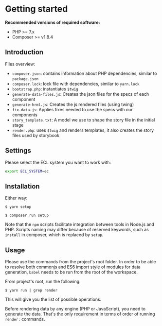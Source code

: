 # Getting started

**Recommended versions of required software:**

- PHP >= 7.x
- Composer >= v1.8.4

## Introduction

Files overview:

- `composer.json`: contains information about PHP dependencies, similar to `package.json`
- `composer.lock`: lock file with dependencies, similar to `yarn.lock`
- `bootstrap.php`: instantiates `$twig`
- `generate-data-files.js`: Creates the json files for the specs of each component
- `generate-hrml.js`: Creates the js rendered files (using twing)
- `fix-data.js`: Applies fixes needed to use the specs with our components
- `story_template.txt`: A model we use to shape the story file in the initial stage
- `render.php`: uses `$twig` and renders templates, it also creates the story files used by storybook

## Settings

Please select the ECL system you want to work with:

```bash
export ECL_SYSTEM=ec
```

## Installation

Either way:

```shell
$ yarn setup
```

```shell
$ composer run setup
```

Note that the `npm` scripts facilitate integration between tools in Node.js and PHP. Scripts naming may differ because of reserved keywords, such as `install` in composer, which is replaced by `setup`.

## Usage

Please use the commands from the project's root folder. In order to be able to resolve both commonjs and ES6 import style of modules for data generation, `babel` needs to be run from the root of the workspace.

From project's root, run the following:

```shell
$ yarn run | grep render
```

This will give you the list of possible operations.

Before rendering data by any engine (PHP or JavaScript), you need to generate the data. That's the only requirement in terms of order of running `render:` commands.
